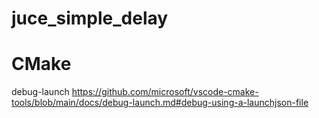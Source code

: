 # juce_simple_delay

# CMake

debug-launch
https://github.com/microsoft/vscode-cmake-tools/blob/main/docs/debug-launch.md#debug-using-a-launchjson-file
